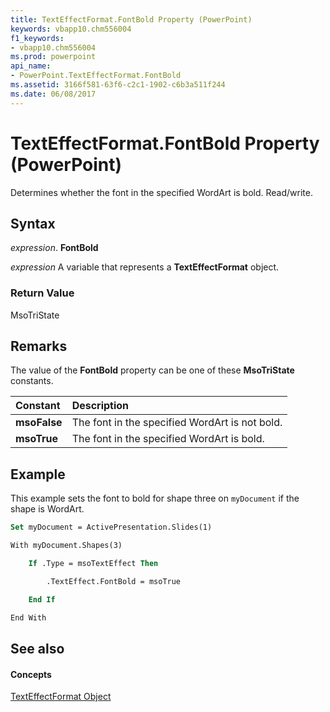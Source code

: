 ```yaml
---
title: TextEffectFormat.FontBold Property (PowerPoint)
keywords: vbapp10.chm556004
f1_keywords:
- vbapp10.chm556004
ms.prod: powerpoint
api_name:
- PowerPoint.TextEffectFormat.FontBold
ms.assetid: 3166f581-63f6-c2c1-1902-c6b3a511f244
ms.date: 06/08/2017
---
```



# TextEffectFormat.FontBold Property (PowerPoint)

Determines whether the font in the specified WordArt is bold. Read/write.


## Syntax

 _expression_. **FontBold**

 _expression_ A variable that represents a **TextEffectFormat** object.


### Return Value

MsoTriState


## Remarks

The value of the **FontBold** property can be one of these **MsoTriState** constants.



|**Constant**|**Description**|
|:-----|:-----|
|**msoFalse**|The font in the specified WordArt is not bold.|
|**msoTrue**| The font in the specified WordArt is bold.|

## Example

This example sets the font to bold for shape three on  `myDocument` if the shape is WordArt.


```vb
Set myDocument = ActivePresentation.Slides(1)

With myDocument.Shapes(3)

    If .Type = msoTextEffect Then

        .TextEffect.FontBold = msoTrue

    End If

End With
```


## See also


#### Concepts


[TextEffectFormat Object](texteffectformat-object-powerpoint.md)

